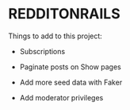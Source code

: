 # REDDITONRAILS

Things to add to this project:

* Subscriptions

* Paginate posts on Show pages

* Add more seed data with Faker

* Add moderator privileges
